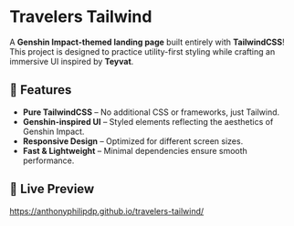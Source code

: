 # Travelers Tailwind

A **Genshin Impact-themed landing page** built entirely with **TailwindCSS**! This project is designed to practice utility-first styling while crafting an immersive UI inspired by **Teyvat**.

## 🌟 Features
- **Pure TailwindCSS** – No additional CSS or frameworks, just Tailwind.
- **Genshin-inspired UI** – Styled elements reflecting the aesthetics of Genshin Impact.
- **Responsive Design** – Optimized for different screen sizes.
- **Fast & Lightweight** – Minimal dependencies ensure smooth performance.

## 🚀 Live Preview
https://anthonyphilipdp.github.io/travelers-tailwind/
